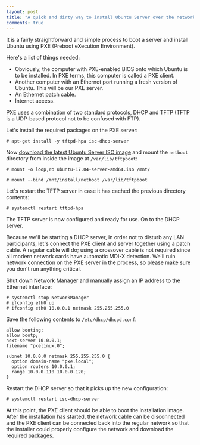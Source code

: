 ```yaml
---
layout: post
title: "A quick and dirty way to install Ubuntu Server over the network"
comments: true
---
```


It is a fairly straightforward and simple process to boot a server and
install Ubuntu using PXE (Preboot eXecution Environment).

Here's a list of things needed:

- Obviously, the computer with PXE-enabled BIOS onto which Ubuntu is to
  be installed. In PXE terms, this computer is called a PXE client.
- Another computer with an Ethernet port running a fresh version of
  Ubuntu. This will be our PXE server.
- An Ethernet patch cable.
- Internet access.

PXE uses a combination of two standard protocols, DHCP and TFTP
(TFTP is a UDP-based protocol not to be confused with FTP).

Let's install the required packages on the PXE server:

    # apt-get install -y tftpd-hpa isc-dhcp-server

Now [download the latest Ubuntu Server ISO
image](https://www.ubuntu.com/download/server) and mount the `netboot`
directory from inside the image at `/var/lib/tftpboot`:

    # mount -o loop,ro ubuntu-17.04-server-amd64.iso /mnt/

    # mount --bind /mnt/install/netboot /var/lib/tftpboot

Let's restart the TFTP server in case it has cached the previous
directory contents:

    # systemctl restart tftpd-hpa

The TFTP server is now configured and ready for use. On to the DHCP
server.

Because we'll be starting a DHCP server, in order not to disturb any LAN
participants, let's connect the PXE client and server together using a
patch cable. A regular cable will do; using a crossover cable is not
required since all modern network cards have automatic MDI-X detection.
We'll ruin network connection on the PXE server in the process, so
please make sure you don't run anything critical.

Shut down Network Manager and manually assign an IP address to the
Ethernet interface:

    # systemctl stop NetworkManager
    # ifconfig eth0 up
    # ifconfig eth0 10.0.0.1 netmask 255.255.255.0

Save the following contents to `/etc/dhcp/dhcpd.conf`:

    allow booting;
    allow bootp;
    next-server 10.0.0.1;
    filename "pxelinux.0";

    subnet 10.0.0.0 netmask 255.255.255.0 {
      option domain-name "pxe.local";
      option routers 10.0.0.1;
      range 10.0.0.110 10.0.0.120;
    }

Restart the DHCP server so that it picks up the new configuration:

    # systemctl restart isc-dhcp-server

At this point, the PXE client should be able to boot the installation
image. After the installation has started, the network cable can be
disconnected and the PXE client can be connected back into the regular
network so that the installer could properly configure the network and
download the required packages.
